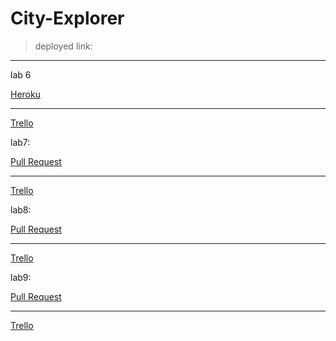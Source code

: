 
# City-Explorer

> deployed link:
****************************************************************

 lab 6

 [Heroku](https://my-city-explorer1.herokuapp.com/weather)
 ***************************************************************
 [Trello](https://trello.com/b/rKzs0m8Y/city-explorer)


lab7:

 [Pull Request](https://github.com/HaneenKh88/City-Explorer/pull/4)
 ***************************************************************
 [Trello](https://trello.com/b/rKzs0m8Y/city-explorer)


lab8:

 [Pull Request](https://github.com/HaneenKh88/City-Explorer/pull/5)
 ***************************************************************
 [Trello](https://trello.com/b/rKzs0m8Y/city-explorer)
 
 
 lab9:
 
 [Pull Request](https://github.com/HaneenKh88/City-Explorer/pull/5)
 ***************************************************************
 [Trello](https://trello.com/b/rKzs0m8Y/city-explorer)

